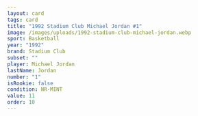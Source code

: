 ```yaml
---
layout: card
tags: card
title: "1992 Stadium Club Michael Jordan #1"
image: /images/uploads/1992-stadium-club-michael-jordan.webp
sport: Basketball
year: "1992"
brand: Stadium Club
subset: ""
player: Michael Jordan
lastName: Jordan
number: "1"
isRookie: false
condition: NR-MINT
value: 11
order: 10
---
```

